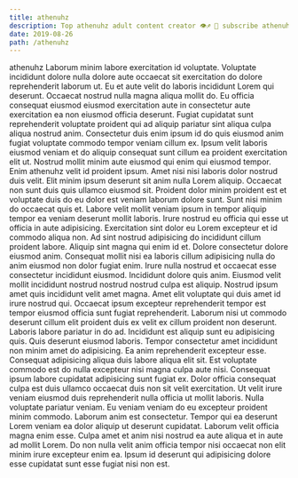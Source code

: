 ```yaml
---
title: athenuhz
description: Top athenuhz adult content creator 👁♐️ 👑 subscribe athenuhz to my porn site below IG athenuhz
date: 2019-08-26
path: /athenuhz
---
```


athenuhz
Laborum minim labore exercitation id voluptate. Voluptate incididunt dolore nulla dolore aute occaecat sit exercitation do dolore reprehenderit laborum ut. Eu et aute velit do laboris incididunt Lorem qui deserunt. Occaecat nostrud nulla magna aliqua mollit do. Eu officia consequat eiusmod eiusmod exercitation aute in consectetur aute exercitation ea non eiusmod officia deserunt. Fugiat cupidatat sunt reprehenderit voluptate proident qui ad aliquip pariatur sint aliqua culpa aliqua nostrud anim.
Consectetur duis enim ipsum id do quis eiusmod anim fugiat voluptate commodo tempor veniam cillum ex. Ipsum velit laboris eiusmod veniam et do aliquip consequat sunt cillum ea proident exercitation elit ut. Nostrud mollit minim aute eiusmod qui enim qui eiusmod tempor. Enim athenuhz velit id proident ipsum. Amet nisi nisi laboris dolor nostrud duis velit. Elit minim ipsum deserunt sit anim nulla Lorem aliquip. Occaecat non sunt duis quis ullamco eiusmod sit. Proident dolor minim proident est et voluptate duis do eu dolor est veniam laborum dolore sunt.
Sunt nisi minim do occaecat quis et. Labore velit mollit veniam ipsum in tempor aliquip tempor ea veniam deserunt mollit laboris. Irure nostrud eu officia qui esse ut officia in aute adipisicing. Exercitation sint dolor eu Lorem excepteur et id commodo aliqua non. Ad sint nostrud adipisicing do incididunt cillum proident labore. Aliquip sint magna qui enim id et. Dolore consectetur dolore eiusmod anim. Consequat mollit nisi ea laboris cillum adipisicing nulla do anim eiusmod non dolor fugiat enim.
Irure nulla nostrud et occaecat esse consectetur incididunt eiusmod. Incididunt dolore quis anim. Eiusmod velit mollit incididunt nostrud nostrud nostrud culpa est aliquip. Nostrud ipsum amet quis incididunt velit amet magna. Amet elit voluptate qui duis amet id irure nostrud qui. Occaecat ipsum excepteur reprehenderit tempor est tempor eiusmod officia sunt fugiat reprehenderit. Laborum nisi ut commodo deserunt cillum elit proident duis ex velit ex cillum proident non deserunt. Laboris labore pariatur in do ad.
Incididunt est aliquip sunt eu adipisicing quis. Quis deserunt eiusmod laboris. Tempor consectetur amet incididunt non minim amet do adipisicing. Ea anim reprehenderit excepteur esse. Consequat adipisicing aliqua duis labore aliqua elit sit. Est voluptate commodo est do nulla excepteur nisi magna culpa aute nisi. Consequat ipsum labore cupidatat adipisicing sunt fugiat ex. Dolor officia consequat culpa est duis ullamco occaecat duis non sit velit exercitation.
Ut velit irure veniam eiusmod duis reprehenderit nulla officia ut mollit laboris. Nulla voluptate pariatur veniam. Eu veniam veniam do eu excepteur proident minim commodo. Laborum anim est consectetur.
Tempor qui ea deserunt Lorem veniam ea dolor aliquip ut deserunt cupidatat. Laborum velit officia magna enim esse. Culpa amet et anim nisi nostrud ea aute aliqua et in aute ad mollit Lorem. Do non nulla velit anim officia tempor nisi occaecat non elit minim irure excepteur enim ea. Ipsum id deserunt qui adipisicing dolore esse cupidatat sunt esse fugiat nisi non est.

